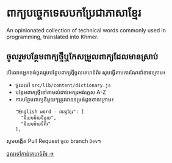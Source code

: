 # ពាក្យបច្ចេកទេសបកប្រែជាភាសាខ្មែរ
An opinionated collection of technical words commonly used in programming, translated into Khmer.

## ចូលរួមបន្ថែមពាក្យថ្មីឬកែសម្រួលពាក្យដែលមានស្រាប់
បើលោកអ្នកចង់ចូលរួមបន្ថែមពាក្យថ្មីចូលគេហទំព័រ សូមធ្វើតាមការណែនាំខាងក្រោម៖
- ចូលទៅ `src/lib/content/dictionary.js`
- បន្ថែមពាក្យថ្មីទៅតាមលំដាប់អក្សរអង់គ្លេស A-Z
- ការបន្ថែមពាក្យនីមួយៗត្រូវមានទម្រង់ដូចខាងក្រោម៖​
  ```
  "English word - ពាក្យខ្មែរ": [
    "និយមន័យទីមួយ",
    "និយមន័យទីពីរ"
  ],
  ```
សូមបង្កើត Pull Request ចូល branch `Dev`។

[ចូលទៅកាន់គេហទំព័រ →](https://khmercodingwords.masayashida.com/)
